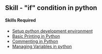 ## Skill - "if" condition in python

#### Skills Required
* [Setup python development environment](https://nagasudhir.blogspot.com/2020/04/setup-python-development-environment_14.html)
* [Basic Printing in Python](https://nagasudhir.blogspot.com/2020/04/basic-printing-in-python.html)
* [Commenting in Python](https://nagasudhir.blogspot.com/2020/04/comments-in-python.html)
* [Managing Variables in python](https://nagasudhir.blogspot.com/2020/04/managing-variables-in-python.html)
<!--stackedit_data:
eyJwcm9wZXJ0aWVzIjoidGl0bGU6IElmIENvbmRpdGlvbiBpbi
BweXRob25cbmF1dGhvcjogTmFnYXN1ZGhpciBQdWxsYVxuZGF0
ZTogJzIwMjAtMDQtMTUnXG50YWdzOiAncHl0aG9uLCBsZWFybm
luZywgdHV0b3JpYWwsIHRhbWluZ19weXRob25fc2tpbGwnXG5j
YXRlZ29yaWVzOiB0YW1pbmdfcHl0aG9uX3NraWxsXG4iLCJoaX
N0b3J5IjpbNzI0MTg3MDY5XX0=
-->